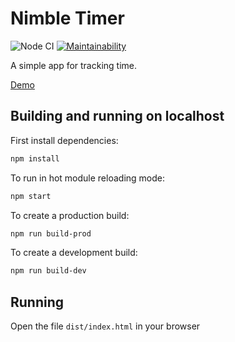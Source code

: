 # Nimble Timer

![Node CI](https://github.com/siniiitsa/nimble-tracker/workflows/Node%20CI/badge.svg)
[![Maintainability](https://api.codeclimate.com/v1/badges/1c395470070a5df94066/maintainability)](https://codeclimate.com/github/siniiitsa/nimble-tracker/maintainability)

A simple app for tracking time.

[Demo](https://nimble-tracker.vercel.app/)

## Building and running on localhost

First install dependencies:

```sh
npm install
```

To run in hot module reloading mode:

```sh
npm start
```

To create a production build:

```sh
npm run build-prod
```

To create a development build:

```sh
npm run build-dev
```

## Running

Open the file `dist/index.html` in your browser
